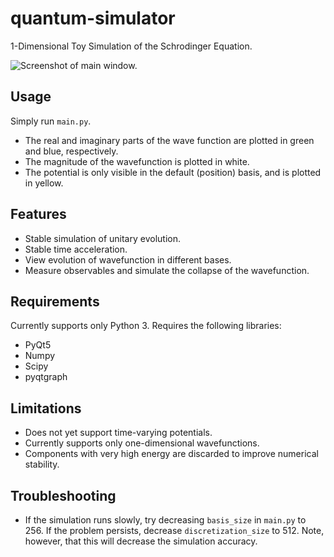 # quantum-simulator
1-Dimensional Toy Simulation of the Schrodinger Equation.

![Screenshot of main window.](https://raw.githubusercontent.com/wgxli/quantum-simulator/master/screenshots/main.png)

## Usage
Simply run `main.py`.

* The real and imaginary parts of the wave function are plotted in green and blue, respectively.
* The magnitude of the wavefunction is plotted in white.
* The potential is only visible in the default (position) basis, and is plotted in yellow.

## Features
* Stable simulation of unitary evolution.
* Stable time acceleration.
* View evolution of wavefunction in different bases.
* Measure observables and simulate the collapse of the wavefunction.

## Requirements
Currently supports only Python 3.
Requires the following libraries:
* PyQt5
* Numpy
* Scipy
* pyqtgraph

## Limitations
* Does not yet support time-varying potentials.
* Currently supports only one-dimensional wavefunctions.
* Components with very high energy are discarded to improve numerical stability.

## Troubleshooting
* If the simulation runs slowly, try decreasing `basis_size` in `main.py` to 256.
  If the problem persists, decrease `discretization_size` to 512.
  Note, however, that this will decrease the simulation accuracy.
